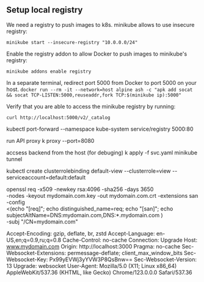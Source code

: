 ## Setup local registry

We need a registry to push images to k8s. minikube allows to use insecure registry:

`minikube start --insecure-registry "10.0.0.0/24"`

Enable the registry addon to allow Docker to push images to minikube's registry:

`minikube addons enable registry`

In a separate terminal, redirect port 5000 from Docker to port 5000 on your host. 
`docker run --rm -it --network=host alpine ash -c "apk add socat && socat TCP-LISTEN:5000,reuseaddr,fork TCP:$(minikube ip):5000"`


Verify that you are able to access the minikube registry by running:

`curl http://localhost:5000/v2/_catalog`



kubectl port-forward --namespace kube-system service/registry 5000:80

run API proxy
k proxy --port=8080

accsess backend from the host (for debuging)
k apply -f svc.yaml
minikube tunnel


kubectl create clusterrolebinding default-view --clusterrole=view --serviceaccount=default:default

openssl req -x509 -newkey rsa:4096 -sha256 -days 3650 \
  -nodes -keyout mydomain.com.key -out mydomain.com.crt -extensions san -config \
  <(echo "[req]"; 
    echo distinguished_name=req; 
    echo "[san]"; 
    echo subjectAltName=DNS:mydomain.com,DNS:*.mydomain.com
    ) \
  -subj "/CN=mydomain.com"


Accept-Encoding:
gzip, deflate, br, zstd
Accept-Language:
en-US,en;q=0.9,ru;q=0.8
Cache-Control:
no-cache
Connection:
Upgrade
Host:
www.mydomain.com
Origin:
http://localhost:3000
Pragma:
no-cache
Sec-Websocket-Extensions:
permessage-deflate; client_max_window_bits
Sec-Websocket-Key:
Px99yEVWj3yYVW3P8QsBnw==
Sec-Websocket-Version:
13
Upgrade:
websocket
User-Agent:
Mozilla/5.0 (X11; Linux x86_64) AppleWebKit/537.36 (KHTML, like Gecko) Chrome/123.0.0.0 Safari/537.36


